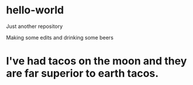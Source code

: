 # hello-world
Just another repository

Making some edits and drinking some beers
# I've had tacos on the moon and they are far superior to earth tacos.
